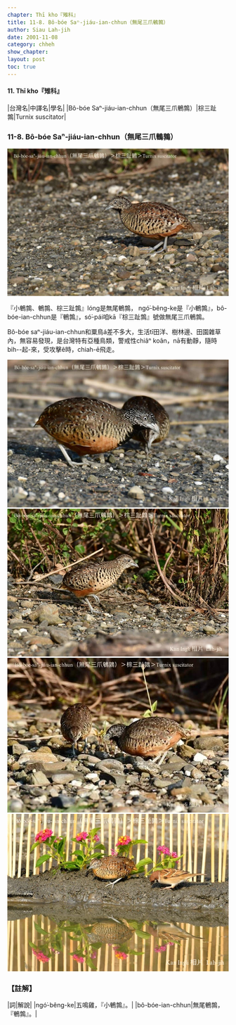 ```yaml
---
chapter: Thī kho『雉科』
title: 11-8. Bô-bóe Saⁿ-jiáu-ian-chhun（無尾三爪鵪鶉）
author: Siau Lah-jih
date: 2001-11-08
category: chheh
show_chapter: 
layout: post
toc: true
---
```


#### 11. Thī kho『雉科』

|台灣名|中譯名|學名|
|Bô-bóe Saⁿ-jiáu-ian-chhun（無尾三爪鵪鶉）|棕三趾鶉|Turnix suscitator|


### 11-8. Bô-bóe Saⁿ-jiáu-ian-chhun（無尾三爪鵪鶉）


![](../too5/11/11-8-5.Bô-bóe-saⁿ-jiáu-ian-chhun.jpg)


『小鵪鶉、鵪鶉、棕三趾鶉』lóng是無尾鵪鶉， ngó͘-bêng-ke是『小鵪鶉』，bô-bóe-ian-chhun是『鵪鶉』，só͘-pái咱kā『棕三趾鶉』號做無尾三爪鵪鶉。

Bô-bóe saⁿ-jiáu-ian-chhun和粟鳥á差不多大，生活tī田洋、樹林邊、田園雜草內，無容易發現，是台灣特有亞種鳥類，警戒性chiâⁿ koân，nā有動靜，隨時bih--起-來，受攻擊ê時，chiah-ē飛走。



![](../too5/11/11-8-1.Bô-bóe-saⁿ-jiáu-ian-chhun.jpg)
![](../too5/11/11-8-3.Bô-bóe-saⁿ-jiáu-ian-chhun.jpg)
![](../too5/11/11-8-4.Bô-bóe-saⁿ-jiáu-ian-chhun.jpg)
![](../too5/11/11-8-2.Bô-bóe-saⁿ-jiáu-ian-chhun.jpg)



### 【註解】

|詞|解說|
|ngó͘-bêng-ke|五鳴雞，『小鵪鶉』。|
|bô-bóe-ian-chhun|無尾鵪鶉，『鵪鶉』。|
